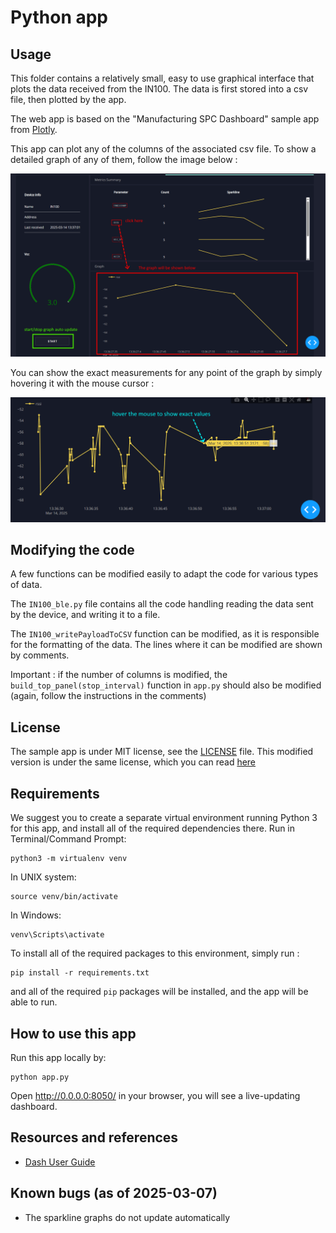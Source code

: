 # Python app

## Usage

This folder contains a relatively small, easy to use graphical interface that plots the data received from the IN100. The data is first stored into a csv file, then plotted by the app. 

The web app is based on the "Manufacturing SPC Dashboard" sample app from [Plotly](https//plot.ly/).

This app can plot any of the columns of the associated csv file. To show a detailed graph of any of them, follow the image below : 

![image](./assets/app_guide.png)

You can show the exact measurements for any point of the graph by simply hovering it with the mouse cursor : 

![image](./assets/app_graph_value.png)

## Modifying the code 

A few functions can be modified easily to adapt the code for various types of data. 

The `IN100_ble.py` file contains all the code handling reading the data sent by the device, and writing it to a file. 

The `IN100_writePayloadToCSV` function can be modified, as it is responsible for the formatting of the data. The lines 
where it can be modified are shown by comments. 

Important : if the number of columns is modified, the `build_top_panel(stop_interval)` function in `app.py` should also be modified (again, follow the instructions in the comments) 

## License 

The sample app is under MIT license, see the [LICENSE](./template_info/LICENSE) file. This modified version is under the same license, which you can read [here](../LICENSE)

## Requirements
We suggest you to create a separate virtual environment running Python 3 for this app, and install all of the required dependencies there. Run in Terminal/Command Prompt:

```
python3 -m virtualenv venv
```
In UNIX system: 

```
source venv/bin/activate
```
In Windows: 

```
venv\Scripts\activate
```

To install all of the required packages to this environment, simply run :

```
pip install -r requirements.txt
```

and all of the required `pip` packages will be installed, and the app will be able to run.


## How to use this app

Run this app locally by:
```
python app.py
```
Open http://0.0.0.0:8050/ in your browser, you will see a live-updating dashboard.

## Resources and references

* [Dash User Guide](https://dash.plot.ly/)

## Known bugs (as of 2025-03-07)

- The sparkline graphs do not update automatically
